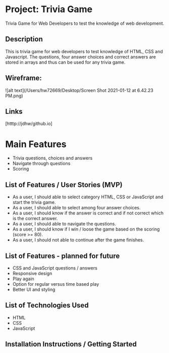 # Project: Trivia Game
Trivia Game for Web Developers to test the knowledge of web development. 

## Description
This is trivia game for web developers to test knowledge of HTML, CSS and Javascript. The questions, four answer choices and correct answers are stored in arrays and thus can be used for any trivia game.


## Wireframe:
![alt text](/Users/hw72669/Desktop/Screen Shot 2021-01-12 at 6.42.23 PM.png)


## Links
[htttp://jdhw/github.io]

# Main Features
* Trivia questions, choices and answers
* Navigate through questions
* Scoring


## List of Features / User Stories (MVP)
* As a user, I should able to select category HTML, CSS or JavaScript and start the trivia game.
* As a user, I should able to select among four answer choices.
* As a user, I should know if the answer is correct and if not correct which is the correct answer.
* As a user, I should able to navigate the questions.
* As a user, I should know if I win / loose the game based on the scoring (score >= 80).
* As a user, I should not able to continue after the game finishes.

## List of Features - planned for future
* CSS and JavaScript questions / answers
* Responsive design
* Play again
* Option for regular versus time based play
* Better UI and styling


## List of Technologies Used
* HTML
* CSS
* JavaScript


## Installation Instructions / Getting Started



